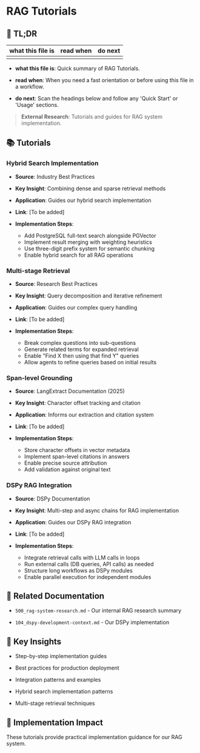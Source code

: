<!-- CONTEXT_REFERENCE: 400_context-priority-guide.md -->
<!-- MODULE_REFERENCE: 400_deployment-environment-guide.md -->
<!-- MODULE_REFERENCE: 400_integration-patterns-guide.md -->

# RAG Tutorials

<a id="tldr"></a>

## 🔎 TL;DR

| what this file is | read when | do next |
|---|---|---|
|  |  |  |

- **what this file is**: Quick summary of RAG Tutorials.

- **read when**: When you need a fast orientation or before using this file in a workflow.

- **do next**: Scan the headings below and follow any 'Quick Start' or 'Usage' sections.


> **External Research**: Tutorials and guides for RAG system implementation.

## 📚 **Tutorials**

### **Hybrid Search Implementation**

- **Source**: Industry Best Practices

- **Key Insight**: Combining dense and sparse retrieval methods

- **Application**: Guides our hybrid search implementation

- **Link**: [To be added]

- **Implementation Steps**:
  - Add PostgreSQL full-text search alongside PGVector
  - Implement result merging with weighting heuristics
  - Use three-digit prefix system for semantic chunking
  - Enable hybrid search for all RAG operations

### **Multi-stage Retrieval**

- **Source**: Research Best Practices

- **Key Insight**: Query decomposition and iterative refinement

- **Application**: Guides our complex query handling

- **Link**: [To be added]

- **Implementation Steps**:
  - Break complex questions into sub-questions
  - Generate related terms for expanded retrieval
  - Enable "Find X then using that find Y" queries
  - Allow agents to refine queries based on initial results

### **Span-level Grounding**

- **Source**: LangExtract Documentation (2025)

- **Key Insight**: Character offset tracking and citation

- **Application**: Informs our extraction and citation system

- **Link**: [To be added]

- **Implementation Steps**:
  - Store character offsets in vector metadata
  - Implement span-level citations in answers
  - Enable precise source attribution
  - Add validation against original text

### **DSPy RAG Integration**

- **Source**: DSPy Documentation

- **Key Insight**: Multi-step and async chains for RAG implementation

- **Application**: Guides our DSPy RAG integration

- **Link**: [To be added]

- **Implementation Steps**:
  - Integrate retrieval calls with LLM calls in loops
  - Run external calls (DB queries, API calls) as needed
  - Structure long workflows as DSPy modules
  - Enable parallel execution for independent modules

## 🔗 **Related Documentation**

- `500_rag-system-research.md` - Our internal RAG research summary

- `104_dspy-development-context.md` - Our DSPy implementation

## 📖 **Key Insights**

- Step-by-step implementation guides

- Best practices for production deployment

- Integration patterns and examples

- Hybrid search implementation patterns

- Multi-stage retrieval techniques

## 🎯 **Implementation Impact**

These tutorials provide practical implementation guidance for our RAG system.